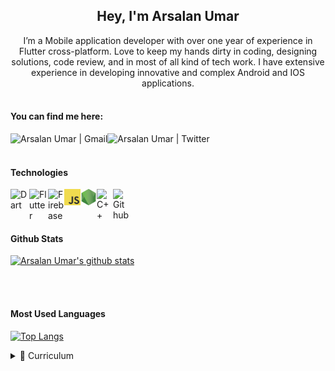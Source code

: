 <h2 align="center">Hey, I'm Arsalan Umar</h2>

<p align="center">I’m a Mobile application developer with over one year of experience in Flutter cross-platform. Love to keep my hands dirty in coding, designing solutions, code review, and in most of all kind of tech work. I have extensive experience in developing innovative and complex Android and IOS applications.

<br/>
<br/>

#### You can find me here:

[ <img align="left" alt="Arsalan Umar | Gmail"  src="https://img.shields.io/badge/-Gmail-c14438?style=flat&logo=Gmail&logoColor=white&link=mailto:arxlanumer60@gmail.com" />][gmail]
[ <img target="_blank" align="left" alt="Arsalan Umar | Twitter"  src="https://img.shields.io/badge/-Twitter-1ca0f1?style=flat&labelColor=1ca0f1&logo=twitter&logoColor=white&link=https://twitter.com/arxlan40" />][twitter]

<br />
<br/>

#### Technologies

<img align="left" alt="Dart" width="30px" src="https://seeklogo.com/images/D/dart-logo-86B5DDAA61-seeklogo.com.png"/>
<img align="left" alt="Flutter" width="30pxpx" src="https://seeklogo.com/images/F/flutter-logo-304BF94F55-seeklogo.com.png" />
<img align="left" alt="Firebase" width="26px" src="https://seeklogo.com/images/F/firebase-logo-402F407EE0-seeklogo.com.png" />
<img align="left" alt="JavaScript" width="26px" src="https://raw.githubusercontent.com/github/explore/80688e429a7d4ef2fca1e82350fe8e3517d3494d/topics/javascript/javascript.png" />
<img align="left" alt="Node.js" width="26px" src="https://raw.githubusercontent.com/github/explore/80688e429a7d4ef2fca1e82350fe8e3517d3494d/topics/nodejs/nodejs.png" />
<img align="left" alt="C++" width="26px" src="https://seeklogo.com/images/C/c-logo-1B1817C041-seeklogo.com.png" />
<img align="left" alt="Github" width="26px" src="https://github.githubassets.com/images/modules/logos_page/Octocat.png" />

<br />

<br/>
<br/>

#### Github Stats
[![Arsalan Umar's github stats](https://github-readme-stats.vercel.app/api?username=Arxlan40&theme=blueberry&show_icons=true&count_private=true&include_all_commits=true&hide_title=true)](https://github.com/Anonster/github-readme-stats)

<br />
<br/>


#### Most Used Languages
[![Top Langs](http://github-readme-stats.vercel.app/api/top-langs/?username=Arxlan40&langs_count=10)](https://github.com/Anonster/github-readme-stats)


<details>
    <summary>📃 Curriculum</summary>

## Education

- 📖 **BSc Mechatronics Engineering**
    
    📆 2015 - 2019 

    📍 **UET Taxila** - Rawalpindi, Punjab, Pakistan


## Experience

- 🖌️ **Flutter Developer** at Codnocrats Innovating Solutions - Peshawer

    📆 June 2020 - present
   
- 🖌️ **Freelance Flutter Developer** at Fiverr

    📆 Nov 2020 - present

</details>


<!--
**Arxlan40** is a ✨ _special_ ✨ repository because its `README.md` (this file) appears on your GitHub profile.

Here are some ideas to get you started:

- 🔭 I’m currently working on ...
- 🌱 I’m currently learning ...
- 👯 I’m looking to collaborate on ...
- 🤔 I’m looking for help with ...
- 💬 Ask me about ...
- 📫 How to reach me: ...
- 😄 Pronouns: ...
- ⚡ Fun fact: ...
-->


[twitter]: https://twitter.com/arxlan40
[gmail]: mailto:arxlanumer60@gmail.com
